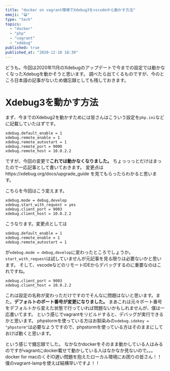 ```yaml
---
title: "docker on vagrant環境でXdebug3をvscodeから動かす方法"
emoji: "😀"
type: "tech"
topics:
  - "docker"
  - "php"
  - "vagrant"
  - "xdebug"
published: true
published_at: "2020-12-18 18:30"
---
```


どうも。今回は2020年11月のXdebugのアップデートで今までの設定では動かなくなったXdebugを動かそうと思います。
調べたら出てくるものですが、今のところ日本語の記事がないため備忘録としても残しておきます。

# Xdebug3を動かす方法

まず、今までのXdebug2を動かすためには皆さんはこういう設定を`php.ini`などに記載していたはずです。
```
xdebug.default_enable = 1
xdebug.remote_enable = 1
xdebug.remote_autostart = 1
xdebug.remote_port = 9000
xdebug.remote_host = 10.0.2.2
```
ですが、今回の変更で**これでは動かなくなりました。**
ちょっっっとだけはまったので一応記事として書いておきます。
変更点はhttps://xdebug.org/docs/upgrade_guide
を見てもらったらわかると思います。

こちらを今回はこう変えます。
```
xdebug.mode = debug,develop
xdebug.start_with_request = yes
xdebug.client_port = 9003
xdebug.client_host = 10.0.2.2
```
こうなります。変更点としては
```
xdebug.default_enable = 1
xdebug.remote_enable = 1
xdebug.remote_autostart = 1
```
が`xdebug.mode = debug,develop`に変わったところでしょうか。`start_with_request`は試していませんが元記事を見る限りは必要ないかと思います。
そして、vscodeなどのリモートIDEからデバッグするのに重要なのはこれですね。
```
xdebug.client_port = 9003
xdebug.client_host = 10.0.2.2
```
これは設定の名称が変わっただけですのでそんなに問題はないと思います。また。**デフォルトのポート番号が変更になりました。**
まあこれは元々ポート番号をデフォルトから変えた状態で行っていれば問題ないかもしれませんが、僕は一応書いてます。
という感じでvagrantをリビルドすると、デバッグが実行できるかと思います。
phpstormを使っている方はお馴染みの`xdebug.idekey = "phpstorm"`は必要なようですので、phpstormを使っている方はそのままにしておけば動くと思います。

という感じで備忘録でした。
なかなかdockerをそのまま動かしている人はみるのですがvagrantにdocker載せて動かしている人はなかなか見ないので。。。
docker for macのくそIO遅い問題を抱えたローカル環境にお困りの皆さん！！
僕のvagrant-lampを使えば結構早いですよ！！